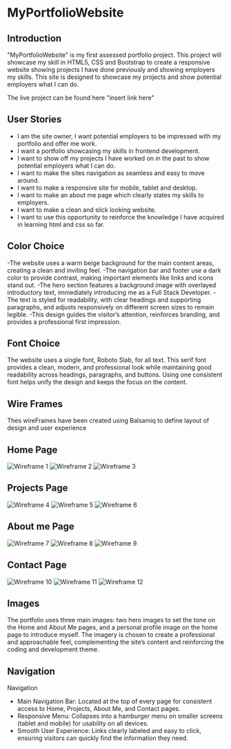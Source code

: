 # MyPortfolioWebsite

## Introduction
"MyPortfolioWebsite" is my first assessed portfolio project. This project will showcase my skill in HTML5, CSS and Bootstrap to create
a responsive website showing projects I have done previously and showing employers my skills. This site is designed to showcase my projects and 
show potential employers what I can do.

The live project can be found here "insert link here"


## User Stories
- I am the site owner, I want potential employers to be impressed with my portfolio and offer me work.
- I want a portfolio showcasing my skills in frontend development.
- I want to show off my projects I have worked on in the past to show potential employers what I can do.
- I want to make the sites navigation as seamless and easy to move around.
- I want to make a responsive site for mobile, tablet and desktop.
- I want to make an about me page which clearly states my skills to employers.
- I want to make a clean and slick looking website.
- I want to use this opportunity to reinforce the knowledge I have acquired in learning html and css so far.

## Color Choice
-The website uses a warm beige background for the main content areas, creating a clean and inviting feel. 
-The navigation bar and footer use a dark color to provide contrast, making important elements like links and icons stand out.
-The hero section features a background image with overlayed introductory text, immediately introducing me as a Full Stack Developer. 
-The text is styled for readability, with clear headings and supporting paragraphs, and adjusts responsively on different screen sizes to remain legible. 
-This design guides the visitor’s attention, reinforces branding, and provides a professional first impression.

## Font Choice
The website uses a single font, Roboto Slab, for all text. This serif font provides a clean, modern, and professional look while maintaining good readability across headings, paragraphs, and buttons. Using one consistent font helps unify the design and keeps the focus on the content.

## Wire Frames
Thes wireFrames have been created using Balsamiq to define layout of design and user experience

## Home Page
![Wireframe 1](assets/images/DesktopPage1.png)
![Wireframe 2](assets/images/IpadPage1.png)
![Wireframe 3](assets/images/PhonePage1.png)

## Projects Page
![Wireframe 4](assets/images/DesktopPage2.png)
![Wireframe 5](assets/images/tabletpage2.png)
![Wireframe 6](assets/images/PhonePage2.png)

## About me Page
![Wireframe 7](assets/images/PageThreeDesktop.png)
![Wireframe 8](assets/images/Ipadpage3.png)
![Wireframe 9](assets/images/PhonePage3.png)

## Contact Page
![Wireframe 10](assets/images/DesktopPage4.png)
![Wireframe 11](assets/images/TabletPage4.png)
![Wireframe 12](assets/images/PhonePage4.png)

## Images
The portfolio uses three main images: two hero images to set the tone on the Home and About Me pages, and a personal profile image on the home page to introduce myself. The imagery is chosen to create a professional and approachable feel, complementing the site’s content and reinforcing the coding and development theme.

## Navigation
Navigation
- Main Navigation Bar: Located at the top of every page for consistent access to Home, Projects, About Me, and Contact pages.
- Responsive Menu: Collapses into a hamburger menu on smaller screens (tablet and mobile) for usability on all devices.
- Smooth User Experience: Links clearly labeled and easy to click, ensuring visitors can quickly find the information they need.

